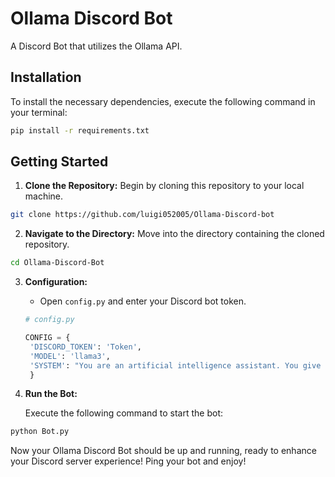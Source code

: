 # Ollama Discord Bot

A Discord Bot that utilizes the Ollama API.

## Installation

To install the necessary dependencies, execute the following command in your terminal:

```bash
pip install -r requirements.txt
```

## Getting Started

1. **Clone the Repository:** Begin by cloning this repository to your local machine.

```bash
git clone https://github.com/luigi052005/Ollama-Discord-bot
```

2. **Navigate to the Directory:** Move into the directory containing the cloned repository.

```bash
cd Ollama-Discord-Bot
```

3. **Configuration:**
   
   - Open `config.py` and enter your Discord bot token.
   
   ```python
   # config.py
   
   CONFIG = {
    'DISCORD_TOKEN': 'Token',
    'MODEL': 'llama3',
    'SYSTEM': "You are an artificial intelligence assistant. You give helpful, detailed, and polite answers to the user's questions.",
    }
   ```

4. **Run the Bot:**
   
   Execute the following command to start the bot:

```bash
python Bot.py
```

Now your Ollama Discord Bot should be up and running, ready to enhance your Discord server experience!
Ping your bot and enjoy!
